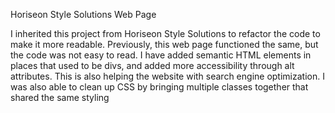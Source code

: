 
Horiseon Style Solutions Web Page

I inherited this project from Horiseon Style Solutions to refactor the code to make it more readable.
Previously, this web page functioned the same, but the code was not easy to read.
I have added semantic HTML elements in places that used to be divs, and added more accessibility through alt attributes.
This is also helping the website with search engine optimization.
I was also able to clean up CSS by bringing multiple classes together that shared the same styling


